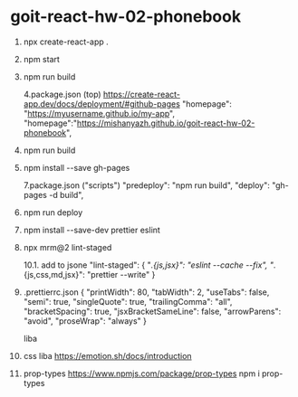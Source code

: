 # goit-react-hw-02-phonebook

1. npx create-react-app .

2. npm start

3. npm run build

   4.package.json (top)
   https://create-react-app.dev/docs/deployment/#github-pages "homepage":
   "https://myusername.github.io/my-app",
   "homepage":"https://mishanyazh.github.io/goit-react-hw-02-phonebook",

4. npm run build

5. npm install --save gh-pages

   7.package.json ("scripts") "predeploy": "npm run build", "deploy": "gh-pages
   -d build",

6. npm run deploy
   <!-- ------------- -->
7. npm install --save-dev prettier eslint

8. npx mrm@2 lint-staged

   10.1. add to jsone "lint-staged": { "_.{js,jsx}": "eslint --cache --fix",
   "_.{js,css,md,jsx}": "prettier --write" }

9. .prettierrc.json { "printWidth": 80, "tabWidth": 2, "useTabs": false, "semi":
   true, "singleQuote": true, "trailingComma": "all", "bracketSpacing": true,
   "jsxBracketSameLine": false, "arrowParens": "avoid", "proseWrap": "always" }
   <!-- ---------------------- -->

   liba

10. css liba https://emotion.sh/docs/introduction

11. prop-types https://www.npmjs.com/package/prop-types npm i prop-types
